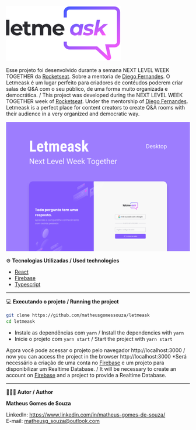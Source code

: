 ![](/readme/logo.svg)

Esse projeto foi desenvolvido durante a semana NEXT LEVEL WEEK TOGETHER da [Rocketseat](https://rocketseat.com.br). Sobre a mentoria de [Diego Fernandes](https://github.com/diego3g). O Letmeask é um lugar perfeito para criadores de contéudos poderem criar salas de Q&A com o seu público, de uma forma muito organizada e democrática. / This project was developed during the NEXT LEVEL WEEK TOGETHER week of [Rocketseat](https://rocketseat.com.br). Under the mentorship of [Diego Fernandes](https://github.com/diego3g). Letmeask is a perfect place for content creators to create Q&A rooms with their audience in a very organized and democratic way.

![](/readme/capa.svg)

⚙ **Tecnologias Utilizadas / Used technologies**

- [React](https://reactjs.org/)
- [Firebase](https://firebase.google.com/)
- [Typescript](https://www.typescriptlang.org/)

-----------------------------------------------------------------------------------------------------------------------------------------------------------------------------------

💻 **Executando o projeto / Running the project**

```bash
git clone https://github.com/matheusgomessouza/letmeask
cd letmeask
```
- Instale as dependências com `yarn` / Install the dependencies with `yarn`
- Inicie o projeto com `yarn start` / Start the project with `yarn start`

Agora você pode acessar o projeto pelo navegador http://localhost:3000 / now you can access the project in the browser http://localhost:3000
*Será necessário a criação de uma conta no [Firebase](https://firebase.google.com/) e um projeto para disponibilizar um Realtime Database. / It will be necessary to create an account on [Firebase](https://firebase.google.com/) and a project to provide a Realtime Database.

-----------------------------------------------------------------------------------------------------------------------------------------------------------------------------------

**🧑🏾‍💻 Autor / Author**

**Matheus Gomes de Souza**

LinkedIn: https://www.linkedin.com/in/matheus-gomes-de-souza/ <br/>
E-mail: matheusg_souza@outlook.com
